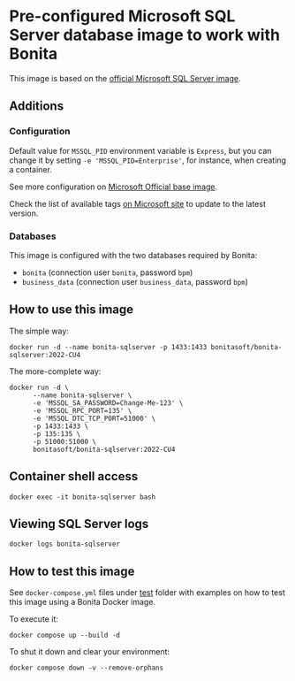 # Pre-configured Microsoft SQL Server database image to work with Bonita

This image is based on the [official Microsoft SQL Server image](https://hub.docker.com/_/microsoft-mssql-server).

## Additions

### Configuration

Default value for `MSSQL_PID` environment variable is `Express`, but you can change it by
setting `-e 'MSSQL_PID=Enterprise'`, for instance, when creating a container.

See more configuration on [Microsoft Official base image](https://hub.docker.com/_/microsoft-mssql-server).

Check the list of available tags [on Microsoft site](https://mcr.microsoft.com/v2/mssql/server/tags/list)
to update to the latest version.

### Databases

This image is configured with the two databases required by Bonita:

* `bonita` (connection user `bonita`, password `bpm`)
* `business_data` (connection user `business_data`, password `bpm`)

## How to use this image

The simple way:

```shell
docker run -d --name bonita-sqlserver -p 1433:1433 bonitasoft/bonita-sqlserver:2022-CU4
```

The more-complete way:

```shell
docker run -d \
      --name bonita-sqlserver \
      -e 'MSSQL_SA_PASSWORD=Change-Me-123' \
      -e 'MSSQL_RPC_PORT=135' \
      -e 'MSSQL_DTC_TCP_PORT=51000' \
      -p 1433:1433 \
      -p 135:135 \
      -p 51000:51000 \
      bonitasoft/bonita-sqlserver:2022-CU4
```

## Container shell access

```shell
docker exec -it bonita-sqlserver bash
```

## Viewing SQL Server logs

```shell
docker logs bonita-sqlserver
```

## How to test this image

See `docker-compose.yml` files under [test](test) folder with examples on how to test this image using a Bonita Docker image.

To execute it:

```shell
docker compose up --build -d
```

To shut it down and clear your environment:

```shell
docker compose down -v --remove-orphans
```
